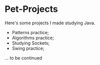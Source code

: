 # Pet-Projects

Here's some projects I made studying Java.

- Patterns practice;
- Algorithms practice;
- Studying Sockets;
- Swing practice;

... to be continued
